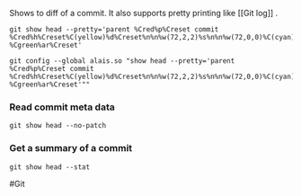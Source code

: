 
Shows to diff of a commit.  It also supports pretty printing like [[Git log]] .


```
git show head --pretty='parent %Cred%p%Creset commit %Cred%h%Creset%C(yellow)%d%Creset%n%n%w(72,2,2)%s%n%n%w(72,0,0)%C(cyan)%an%Creset %Cgreen%ar%Creset'

git config --global alais.so "show head --pretty='parent %Cred%p%Creset commit %Cred%h%Creset%C(yellow)%d%Creset%n%n%w(72,2,2)%s%n%n%w(72,0,0)%C(cyan)%an%Creset %Cgreen%ar%Creset'""

```

### Read commit meta data

```
git show head --no-patch
```


### Get a summary of a commit

```
git show head --stat
```



#Git 